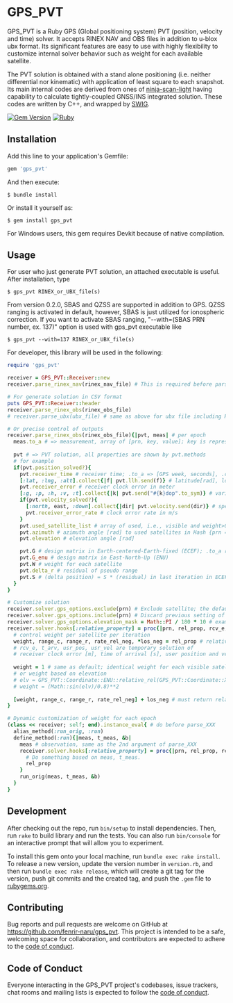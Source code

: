 # GPS_PVT

GPS_PVT is a Ruby GPS (Global positioning system) PVT (position, velocity and time) solver. It accepts RINEX NAV and OBS files in addition to u-blox ubx format. Its significant features are easy to use with highly flexibility to customize internal solver behavior such as weight for each available satellite.

The PVT solution is obtained with a stand alone positioning (i.e. neither differential nor kinematic) with application of least square to each snapshot. Its main internal codes are derived from ones of [ninja-scan-light](https://github.com/fenrir-naru/ninja-scan-light) having capability to calculate tightly-coupled GNSS/INS integrated solution. These codes are written by C++, and wrapped by [SWIG](http://www.swig.org/).

[![Gem Version](https://badge.fury.io/rb/gps_pvt.svg)](https://badge.fury.io/rb/gps_pvt)
[![Ruby](https://github.com/fenrir-naru/gps_pvt/actions/workflows/main.yml/badge.svg)](https://github.com/fenrir-naru/gps_pvt/actions/workflows/main.yml)

## Installation

Add this line to your application's Gemfile:

```ruby
gem 'gps_pvt'
```

And then execute:

    $ bundle install

Or install it yourself as:

    $ gem install gps_pvt

For Windows users, this gem requires Devkit because of native compilation.

## Usage

For user who just generate PVT solution, an attached executable is useful. After installation, type

    $ gps_pvt RINEX_or_UBX_file(s)

From version 0.2.0, SBAS and QZSS are supported in addition to GPS. QZSS ranging is activated in default, however, SBAS is just utilized for ionospheric correction. If you want to activate SBAS ranging, "--with=(SBAS PRN number, ex. 137)" option is used with gps_pvt executable like

    $ gps_pvt --with=137 RINEX_or_UBX_file(s)

For developer, this library will be used in the following:

```ruby
require 'gps_pvt'

receiver = GPS_PVT::Receiver::new
receiver.parse_rinex_nav(rinex_nav_file) # This is required before parsing RINEX obs file (For ubx, skippable)

# For generate solution in CSV format
puts GPS_PVT::Receiver::header
receiver.parse_rinex_obs(rinex_obs_file)
# receiver.parse_ubx(ubx_file) # same as above for ubx file including RXM-RAW(X) and RXM-SFRB(X)

# Or precise control of outputs
receiver.parse_rinex_obs(rinex_obs_file){|pvt, meas| # per epoch
  meas.to_a # => measurement, array of [prn, key, value]; key is represented by GPS_PVT::GPS::Measurement::L1_PSEUDORANGE; instead of .to_a, .to_hash returns {prn => {key => value, ...}, ...}
  
  pvt # => PVT solution, all properties are shown by pvt.methods
  # for example
  if(pvt.position_solved?){
    pvt.receiver_time # receiver time; .to_a => [GPS week, seconds], .c_tm => [year, month, day, hour, min, sec] without leap second consideration
    [:lat, :lng, :alt].collect{|f| pvt.llh.send(f)} # latitude[rad], longitude[rad], WGS-84 altitude[m]
    pvt.receiver_error # receiver clock error in meter
    [:g, :p, :h, :v, :t].collect{|k| pvt.send("#{k}dop".to_sym)} # various DOP, dilution of precision
    if(pvt.velocity_solved?){
      [:north, east, :down].collect{|dir| pvt.velocity.send(dir)} # speed in north/east/down [m/s]
      pvt.receiver_error_rate # clock error rate in m/s
    }
    pvt.used_satellite_list # array of used, i.e., visible and weight>0, satellite
    pvt.azimuth # azimuth angle [rad] to used satellites in Hash {prn => value, ...}
    pvt.elevation # elevation angle [rad]

    pvt.G # design matrix in Earth-centered-Earth-fixed (ECEF); .to_a returns double array converted from matrix. its row corresponds to one of used_satellite_list
    pvt.G_enu # design matrix in East-North-Up (ENU)
    pvt.W # weight for each satellite
    pvt.delta_r # residual of pseudo range
    pvt.S # (delta position) = S * (residual) in last iteration in ECEF
  }
}

# Customize solution
receiver.solver.gps_options.exclude(prn) # Exclude satellite; the default is to use every satellite if visible
receiver.solver.gps_options.include(prn) # Discard previous setting of exclusion
receiver.solver.gps_options.elevation_mask = Math::PI / 180 * 10 # example 10 [deg] elevation mask
receiver.solver.hooks[:relative_property] = proc{|prn, rel_prop, rcv_e, t_arv, usr_pos, usr_vel|
  # control weight per satellite per iteration
  weight, range_c, range_r, rate_rel_neg, *los_neg = rel_prop # relative property
  # rcv_e, t_arv, usr_pos, usr_vel are temporary solution of 
  # receiver clock error [m], time of arrival [s], user position and velocity in ECEF, respectively.
  
  weight = 1 # same as default; identical weight for each visible satellite
  # or weight based on elevation
  # elv = GPS_PVT::Coordinate::ENU::relative_rel(GPS_PVT::Coordinate::XYZ::new(*los_neg), usr_pos).elevation
  # weight = (Math::sin(elv)/0.8)**2
  
  [weight, range_c, range_r, rate_rel_neg] + los_neg # must return relative property
}

# Dynamic customization of weight for each epoch
(class << receiver; self; end).instance_eval{ # do before parse_XXX
  alias_method(:run_orig, :run)
  define_method(:run){|meas, t_meas, &b|
    meas # observation, same as the 2nd argument of parse_XXX
    receiver.solver.hooks[:relative_property] = proc{|prn, rel_prop, rcv_e, t_arv, usr_pos, usr_vel|
      # Do something based on meas, t_meas.
      rel_prop
    }
    run_orig(meas, t_meas, &b)
  }
}
```

## Development

After checking out the repo, run `bin/setup` to install dependencies. Then, run `rake` to build library and run the tests. You can also run `bin/console` for an interactive prompt that will allow you to experiment.

To install this gem onto your local machine, run `bundle exec rake install`. To release a new version, update the version number in `version.rb`, and then run `bundle exec rake release`, which will create a git tag for the version, push git commits and the created tag, and push the `.gem` file to [rubygems.org](https://rubygems.org).

## Contributing

Bug reports and pull requests are welcome on GitHub at https://github.com/fenrir-naru/gps_pvt. This project is intended to be a safe, welcoming space for collaboration, and contributors are expected to adhere to the [code of conduct](https://github.com/fenrir-naru/gps_pvt/blob/master/CODE_OF_CONDUCT.md).

## Code of Conduct

Everyone interacting in the GPS_PVT project's codebases, issue trackers, chat rooms and mailing lists is expected to follow the [code of conduct](https://github.com/fenrir-naru/gps_pvt/blob/master/CODE_OF_CONDUCT.md).
